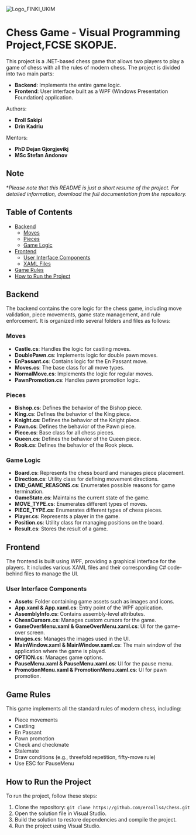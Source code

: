 ![Logo_FINKI_UKIM](https://github.com/eroolls4/Chess/assets/105580067/d9c47cf2-55c5-40c5-ae18-1c1590f03607)
# Chess Game - Visual Programming Project,FCSE SKOPJE.

This project is a .NET-based chess game that allows two players to play a game of chess with all the rules of modern chess. The project is divided into two main parts:

- **Backend**: Implements the entire game logic.
- **Frontend**: User interface built as a WPF (Windows Presentation Foundation) application.

Authors:
- **Eroll Sakipi**
- **Drin Kadriu**

Mentors:
- **PhD Dejan Gjorgjevikj**
- **MSc Stefan Andonov**

## Note

**Please note that this README is just a short resume of the project. For detailed information, download the full documentation from the repository.*

## Table of Contents

- [Backend](#backend)
  - [Moves](#moves)
  - [Pieces](#pieces)
  - [Game Logic](#game-logic)
- [Frontend](#frontend)
  - [User Interface Components](#user-interface-components)
  - [XAML Files](#xaml-files)
- [Game Rules](#game-rules)
- [How to Run the Project](#how-to-run-the-project)

## Backend

The backend contains the core logic for the chess game, including move validation, piece movements, game state management, and rule enforcement. It is organized into several folders and files as follows:

### Moves

- **Castle.cs**: Handles the logic for castling moves.
- **DoublePawn.cs**: Implements logic for double pawn moves.
- **EnPassant.cs**: Contains logic for the En Passant move.
- **Moves.cs**: The base class for all move types.
- **NormalMove.cs**: Implements the logic for regular moves.
- **PawnPromotion.cs**: Handles pawn promotion logic.

### Pieces

- **Bishop.cs**: Defines the behavior of the Bishop piece.
- **King.cs**: Defines the behavior of the King piece.
- **Knight.cs**: Defines the behavior of the Knight piece.
- **Pawn.cs**: Defines the behavior of the Pawn piece.
- **Piece.cs**: Base class for all chess pieces.
- **Queen.cs**: Defines the behavior of the Queen piece.
- **Rook.cs**: Defines the behavior of the Rook piece.

### Game Logic

- **Board.cs**: Represents the chess board and manages piece placement.
- **Direction.cs**: Utility class for defining movement directions.
- **END_GAME_REASONS.cs**: Enumerates possible reasons for game termination.
- **GameState.cs**: Maintains the current state of the game.
- **MOVE_TYPE.cs**: Enumerates different types of moves.
- **PIECE_TYPE.cs**: Enumerates different types of chess pieces.
- **Player.cs**: Represents a player in the game.
- **Position.cs**: Utility class for managing positions on the board.
- **Result.cs**: Stores the result of a game.

## Frontend

The frontend is built using WPF, providing a graphical interface for the players. It includes various XAML files and their corresponding C# code-behind files to manage the UI.

### User Interface Components

- **Assets**: Folder containing game assets such as images and icons.
- **App.xaml & App.xaml.cs**: Entry point of the WPF application.
- **AssemblyInfo.cs**: Contains assembly-level attributes.
- **ChessCursors.cs**: Manages custom cursors for the game.
- **GameOverMenu.xaml & GameOverMenu.xaml.cs**: UI for the game-over screen.
- **Images.cs**: Manages the images used in the UI.
- **MainWindow.xaml & MainWindow.xaml.cs**: The main window of the application where the game is played.
- **OPTION.cs**: Manages game options.
- **PauseMenu.xaml & PauseMenu.xaml.cs**: UI for the pause menu.
- **PromotionMenu.xaml & PromotionMenu.xaml.cs**: UI for pawn promotion.

## Game Rules

This game implements all the standard rules of modern chess, including:

- Piece movements
- Castling
- En Passant
- Pawn promotion
- Check and checkmate
- Stalemate
- Draw conditions (e.g., threefold repetition, fifty-move rule)
- Use ESC for PauseMenu

## How to Run the Project

To run the project, follow these steps:

1. Clone the repository: `git clone https://github.com/eroolls4/Chess.git`
2. Open the solution file in Visual Studio.
3. Build the solution to restore dependencies and compile the project.
4. Run the project using Visual Studio.


